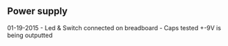 ## Power supply


01-19-2015
    - Led & Switch connected on breadboard
    - Caps tested +-9V is being outputted 
